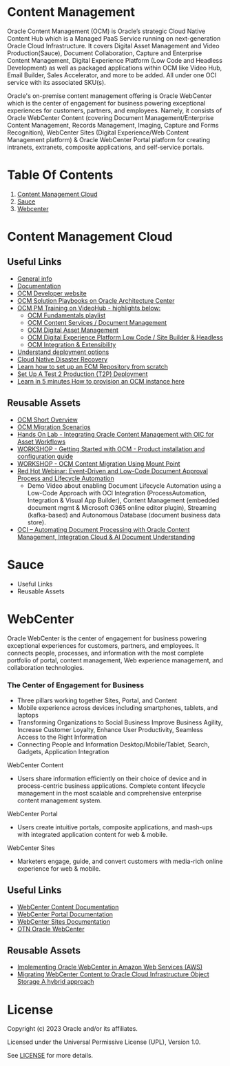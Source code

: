 # Content Management


Oracle Content Management (OCM) is Oracle’s strategic Cloud Native Content Hub which is a Managed PaaS Service running on next-generation Oracle Cloud Infrastructure. It covers Digital Asset Management and Video Production(Sauce), Document Collaboration, Capture and Enterprise Content Management, Digital Experience Platform (Low Code and Headless Development) as well as packaged applications within OCM like Video Hub, Email Builder, Sales Accelerator, and more to be added. All under one OCI service with its associated SKU(s).

Oracle's on-premise content management offering is Oracle WebCenter which is the center of engagement for business powering exceptional experiences for customers, partners, and employees. Namely, it consists of Oracle WebCenter Content (covering Document Management/Enterprise Content Management, Records Management, Imaging, Capture and Forms Recognition), WebCenter Sites (Digital Experience/Web Content Management platform) & Oracle WebCenter Portal platform for creating intranets, extranets, composite applications, and self-service portals.


# Table Of Contents

1. [Content Management Cloud](#content-management-cloud)
2. [Sauce](sauce)
3. [Webcenter](#webcenter)

# Content Management Cloud

## Useful Links

- [General info](http://oracle.com/content-management/)
- [Documentation](https://docs.oracle.com/en/cloud/paas/content-cloud/index.html/)
- [OCM Developer website](https://developer.oracle.com/technologies/content-management.html/)
- [OCM Solution Playbooks on Oracle Architecture Center](https://docs.oracle.com/solutions/?q=&cType=reference-architectures%2Csolution-playbook%2Cbuilt-deployed&product=Content%20Management&sort=date-desc&lang=en/)
- [OCM PM Training on VideoHub - highlights below:](https://videohub.oracle.com/channel/Oracle%2BContent%2BManagement%2B%2528OCM%2529%2BTraining/167233142)
    - [OCM Fundamentals playlist](https://videohub.oracle.com/playlist/dedicated/167233142/1_qfyi6b02/)
    - [OCM Content Services / Document Management](https://videohub.oracle.com/playlist/dedicated/167233142/1_7up05717/)
    - [OCM Digital Asset Management](https://videohub.oracle.com/playlist/dedicated/167233142/1_kf36lrld/)
    - [OCM Digital Experience Platform Low Code / Site Builder & Headless](https://videohub.oracle.com/playlist/dedicated/167233142/1_bgzwwzgp)
    - [OCM Integration & Extensibility](https://videohub.oracle.com/playlist/dedicated/167233142/1_029312og/)
- [Understand deployment options](https://docs.oracle.com/en/cloud/paas/content-cloud/administer/understand-your-deployment-architecture-options.html#GUID-5A4B5098-5E15-448F-91D6-FE05F4ED15DA)
- [Cloud Native Disaster Recovery](https://docs.oracle.com/en/cloud/paas/content-cloud/administer/understand-your-deployment-architecture-options.html#GUID-84E5932D-9EBC-46F9-A243-5FA45BCA8579)
- [Learn how to set up an ECM Repository from scratch](https://docs.oracle.com/en/cloud/paas/content-cloud/content-capture-engineering/index.html#introduction)
- [Set Up A Test 2 Production (T2P) Deployment](https://docs.oracle.com/en/cloud/paas/content-cloud/administer/set-test-production-t2p-deployment.html#GUID-35087199-8AEC-403A-934B-6D85E771B330)
- [Learn in 5 minutes How to provision an OCM instance here](https://www.youtube.com/watch?v=v46zEhUYEQs/)


## Reusable Assets

- [OCM Short Overview ](ocm-files/OCM_OVERVIEW_OCT222.pdf)
- [OCM Migration Scenarios](ocm-files/OCM_Identifyig_migration_scenarios.pdf)
- [Hands On Lab - Integrating Oracle Content Management with OIC for Asset Workflows](ocm-files/LAB_Setup_OIC_with_OCM_2023.pdf)
- [WORKSHOP - Getting Started with OCM - Product installation and configuration guide](ocm-files/OCM_Getting_Started_Workshop_2023.pdf)
- [WORKSHOP - OCM Content Migration Using Mount Point ](ocm-files/OCM_Content_Migration_Using_Mount_Point.pdf)
- [Red Hot Webinar: Event-Driven and Low-Code Document Approval Process and Lifecycle Automation](https://youtu.be/kQuF2XOYKOc)
    - Demo Video about enabling Document Lifecycle Automation using a Low-Code Approach with OCI Integration (ProcessAutomation, Integration & Visual App Builder), Content Management (embedded document mgmt & Microsoft O365 online editor plugin), Streaming (kafka-based) and Autonomous Database (document business data store).
- [OCI – Automating Document Processing with Oracle Content Management, Integration Cloud & AI Document Understanding](https://community.oracle.com/customerconnect/events/604868-oci-automating-document-processing-with-oracle-content-management-integration-cloud-ai-document-understanding)

# Sauce

- Useful Links
- Reusable Assets

# WebCenter

Oracle WebCenter is the center of engagement for business powering exceptional experiences for customers, partners, and employees. It connects people, processes, and information with the most complete portfolio of portal, content management, Web experience management, and collaboration technologies.

### The Center of Engagement for Business

- Three pillars working together Sites, Portal, and Content
- Mobile experience across devices including smartphones, tablets, and laptops
- Transforming Organizations to Social Business Improve Business Agility, Increase Customer Loyalty, Enhance User Productivity, Seamless Access to the Right Information
- Connecting People and Information Desktop/Mobile/Tablet, Search, Gadgets, Application Integration

WebCenter Content

- Users share information efficiently on their choice of device and in process-centric business applications. Complete content lifecycle management in the most scalable and comprehensive enterprise content management system.

WebCenter Portal

- Users create intuitive portals, composite applications, and mash-ups with integrated application content for web & mobile.

WebCenter Sites

- Marketers engage, guide, and convert customers with media-rich online experience for web & mobile.

## Useful Links

- [WebCenter Content Documentation](https://docs.oracle.com/en/middleware/webcenter/content/12.2.1.4/index.html)
- [WebCenter Portal Documentation](https://docs.oracle.com/en/middleware/webcenter/portal/12.2.1.4/)
- [WebCenter Sites Documentation](https://docs.oracle.com/en/middleware/webcenter/sites/12.2.1.4/)
- [OTN Oracle WebCenter](https://www.oracle.com/middleware/technologies/webcenter.html)

## Reusable Assets

- [Implementing Oracle WebCenter in Amazon Web Services (AWS)](https://blogs.perficient.com/2014/09/25/implementing-oracle-webcenter-in-amazon-web-services-aws/)
- [Migrating WebCenter Content to Oracle Cloud Infrastructure Object Storage A hybrid approach ](ocm-files/WebCenter_Content_Migration_to_OCI.pdf)


# License

Copyright (c) 2023 Oracle and/or its affiliates.

Licensed under the Universal Permissive License (UPL), Version 1.0.

See [LICENSE](https://github.com/oracle-devrel/technology-engineering/blob/main/LICENSE) for more details.
